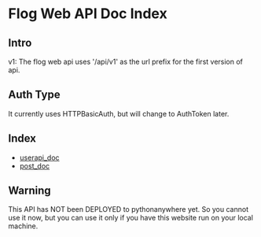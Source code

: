 # Flog Web API Doc Index
## Intro
v1:
The flog web api uses '/api/v1' as the url prefix for the first version of api.
## Auth Type
It currently uses HTTPBasicAuth, but will change to AuthToken later.
## Index
- [userapi_doc](./v1/userapi_doc.md)
- [post_doc](./v1/post_doc.md)

## Warning
This API has NOT been DEPLOYED to pythonanywhere yet. So you cannot use it now, but
you can use it only if you have this website run on your local machine.